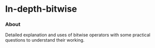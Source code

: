 # In-depth-bitwise

### About

Detailed explanation and uses of bitwise operators with some practical questions to understand their working.
